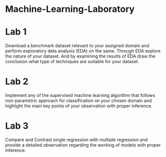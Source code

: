 # Machine-Learning-Laboratory


# Lab 1
Download a benchmark dataset relevant to your assigned domain and perform exploratory data analysis (EDA) on the same. Through EDA explore the nature of your dataset.
And by examining the results of EDA draw the conclusion what type of techniques are suitable for your dataset.


# Lab 2 
Implement any of the supervised machine learning algorithm that follows non-parametric approach for classification on your chosen domain and highlight the main key points of your observation with proper inference.


# Lab 3
Compare and Contrast single regression with multiple regression and provide a detailed observation regarding the working of models with proper inference.


